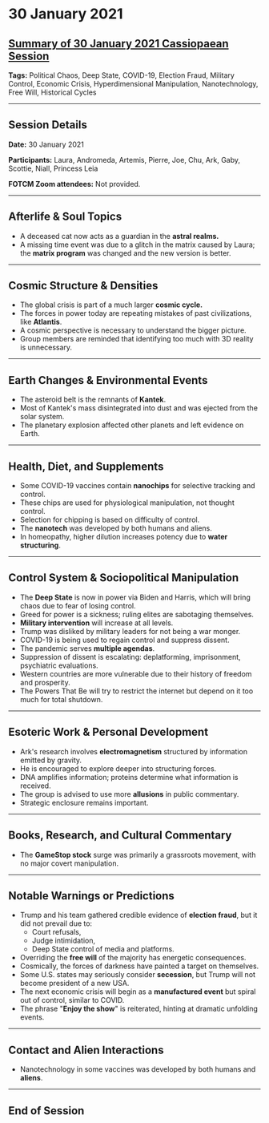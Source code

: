 # 30 January 2021

## [Summary of 30 January 2021 Cassiopaean Session](https://cassiopaea.org/forum/threads/session-30-january-2021.50112/)

**Tags:** Political Chaos, Deep State, COVID-19, Election Fraud, Military Control, Economic Crisis, Hyperdimensional Manipulation, Nanotechnology, Free Will, Historical Cycles

---

## Session Details

**Date:** 30 January 2021

**Participants:** Laura, Andromeda, Artemis, Pierre, Joe, Chu, Ark, Gaby, Scottie, Niall, Princess Leia

**FOTCM Zoom attendees:** Not provided.

---

## Afterlife & Soul Topics

- A deceased cat now acts as a guardian in the **astral realms.**
- A missing time event was due to a glitch in the matrix caused by Laura; the **matrix program** was changed and the new version is better.

---

## Cosmic Structure & Densities

- The global crisis is part of a much larger **cosmic cycle.**
- The forces in power today are repeating mistakes of past civilizations, like **Atlantis**.
- A cosmic perspective is necessary to understand the bigger picture.
- Group members are reminded that identifying too much with 3D reality is unnecessary.

---

## Earth Changes & Environmental Events

- The asteroid belt is the remnants of **Kantek**.
- Most of Kantek's mass disintegrated into dust and was ejected from the solar system.
- The planetary explosion affected other planets and left evidence on Earth.

---

## Health, Diet, and Supplements

- Some COVID-19 vaccines contain **nanochips** for selective tracking and control.
- These chips are used for physiological manipulation, not thought control.
- Selection for chipping is based on difficulty of control.
- The **nanotech** was developed by both humans and aliens.
- In homeopathy, higher dilution increases potency due to **water structuring**.

---

## Control System & Sociopolitical Manipulation

- The **Deep State** is now in power via Biden and Harris, which will bring chaos due to fear of losing control.
- Greed for power is a sickness; ruling elites are sabotaging themselves.
- **Military intervention** will increase at all levels.
- Trump was disliked by military leaders for not being a war monger.
- COVID-19 is being used to regain control and suppress dissent.
- The pandemic serves **multiple agendas**.
- Suppression of dissent is escalating: deplatforming, imprisonment, psychiatric evaluations.
- Western countries are more vulnerable due to their history of freedom and prosperity.
- The Powers That Be will try to restrict the internet but depend on it too much for total shutdown.

---

## Esoteric Work & Personal Development

- Ark's research involves **electromagnetism** structured by information emitted by gravity.
- He is encouraged to explore deeper into structuring forces.
- DNA amplifies information; proteins determine what information is received.
- The group is advised to use more **allusions** in public commentary.
- Strategic enclosure remains important.

---

## Books, Research, and Cultural Commentary

- The **GameStop stock** surge was primarily a grassroots movement, with no major covert manipulation.

---

## Notable Warnings or Predictions

- Trump and his team gathered credible evidence of **election fraud**, but it did not prevail due to:
    - Court refusals,
    - Judge intimidation,
    - Deep State control of media and platforms.
- Overriding the **free will** of the majority has energetic consequences.
- Cosmically, the forces of darkness have painted a target on themselves.
- Some U.S. states may seriously consider **secession**, but Trump will not become president of a new USA.
- The next economic crisis will begin as a **manufactured event** but spiral out of control, similar to COVID.
- The phrase "**Enjoy the show**" is reiterated, hinting at dramatic unfolding events.

---

## Contact and Alien Interactions

- Nanotechnology in some vaccines was developed by both humans and **aliens**.

---

## End of Session